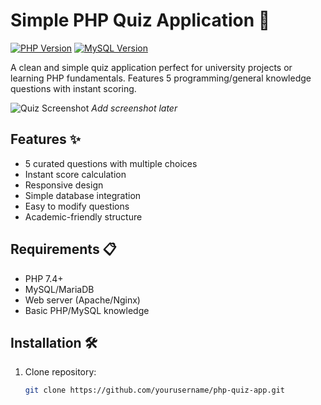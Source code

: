 # Simple PHP Quiz Application 🧠

[![PHP Version](https://img.shields.io/badge/PHP-7.4%2B-blue.svg)](https://php.net/)
[![MySQL Version](https://img.shields.io/badge/MySQL-5.7%2B-orange.svg)](https://www.mysql.com/)

A clean and simple quiz application perfect for university projects or learning PHP fundamentals. Features 5 programming/general knowledge questions with instant scoring.

![Quiz Screenshot](screenshot.png) *Add screenshot later*

## Features ✨
- 5 curated questions with multiple choices
- Instant score calculation
- Responsive design
- Simple database integration
- Easy to modify questions
- Academic-friendly structure

## Requirements 📋
- PHP 7.4+
- MySQL/MariaDB
- Web server (Apache/Nginx)
- Basic PHP/MySQL knowledge

## Installation 🛠️
1. Clone repository:
   ```bash
   git clone https://github.com/yourusername/php-quiz-app.git
